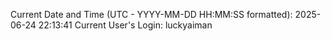 Current Date and Time (UTC - YYYY-MM-DD HH:MM:SS formatted): 2025-06-24 22:13:41
Current User's Login: luckyaiman
